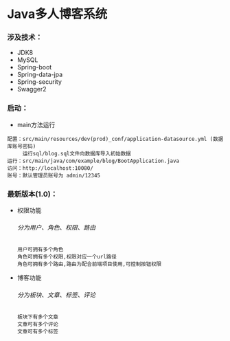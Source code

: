 # Java多人博客系统

### 涉及技术：

* JDK8
* MySQL
* Spring-boot
* Spring-data-jpa
* Spring-security
* Swagger2

### 启动：
 - main方法运行
 ```
 配置：src/main/resources/dev(prod)_conf/application-datasource.yml (数据库账号密码)
      运行sql/blog.sql文件向数据库导入初始数据
 运行：src/main/java/com/example/blog/BootApplication.java
 访问：http://localhost:10080/
 账号：默认管理员账号为 admin/12345
```

### 最新版本(1.0)：
* 权限功能
    ###### 分为用户、角色、权限、路由
    ```
    用户可拥有多个角色
    角色可拥有多个权限,权限对应一个url路径
    角色可拥有多个路由,路由为配合前端项目使用,可控制按钮权限
    ```
* 博客功能
    ###### 分为板块、文章、标签、评论
    ```
    板块下有多个文章
    文章可有多个评论
    文章可有多个标签
    ```